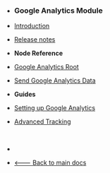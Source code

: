 -   <h3>Google Analytics Module</h3>

-   [Introduction](modules/google-analytics/)
-   [Release notes](modules/google-analytics/release-notes.md)
    <br>

-   **Node Reference**
-   [Google Analytics Root](modules/google-analytics/nodes/google-analytics-root/)
-   [Send Google Analytics Data](modules/google-analytics/nodes/send-google-analytics-data/)
    <br/>

-   **Guides**
-   [Setting up Google Analytics](modules/google-analytics/guides/setting-up-google-analytics/)
-   [Advanced Tracking](modules/google-analytics/guides/advanced-tracking/)
    <!-- -   [User Consent with Cookies](modules/google-analytics/guides/user-consent-with-cookies/) -->

    <br/>

-   &nbsp;
-   [🡐 Back to main docs](/modules/modules)

